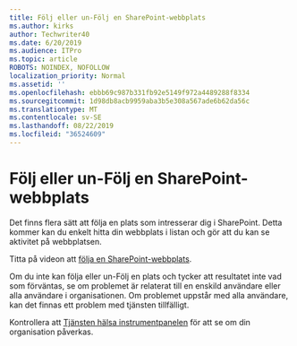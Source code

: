 ```yaml
---
title: Följ eller un-Följ en SharePoint-webbplats
ms.author: kirks
author: Techwriter40
ms.date: 6/20/2019
ms.audience: ITPro
ms.topic: article
ROBOTS: NOINDEX, NOFOLLOW
localization_priority: Normal
ms.assetid: ''
ms.openlocfilehash: ebbb69c987b331fb92e5149f972a4489288f8334
ms.sourcegitcommit: 1d98db8acb9959aba3b5e308a567ade6b62da56c
ms.translationtype: MT
ms.contentlocale: sv-SE
ms.lasthandoff: 08/22/2019
ms.locfileid: "36524609"
---
```

# <a name="follow-or-un-follow-a-sharepoint-site"></a>Följ eller un-Följ en SharePoint-webbplats

Det finns flera sätt att följa en plats som intresserar dig i SharePoint. Detta kommer kan du enkelt hitta din webbplats i listan och gör att du kan se aktivitet på webbplatsen. 

Titta på videon att [följa en SharePoint-webbplats](https://support.office.com/article/Video-Follow-a-SharePoint-site-33DB6FA5-9528-45D7-BCC7-F9C1FAAACAE0). 

Om du inte kan följa eller un-Följ en plats och tycker att resultatet inte vad som förväntas, se om problemet är relaterat till en enskild användare eller alla användare i organisationen. Om problemet uppstår med alla användare, kan det finnas ett problem med tjänsten tillfälligt. 

Kontrollera att [Tjänsten hälsa instrumentpanelen](https://admin.microsoft.com/AdminPortal/Home#/servicehealth) för att se om din organisation påverkas.

